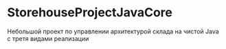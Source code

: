 # StorehouseProjectJavaCore
Небольшой проект по управлении архитектурой склада на чистой Java с третя видами реализации
